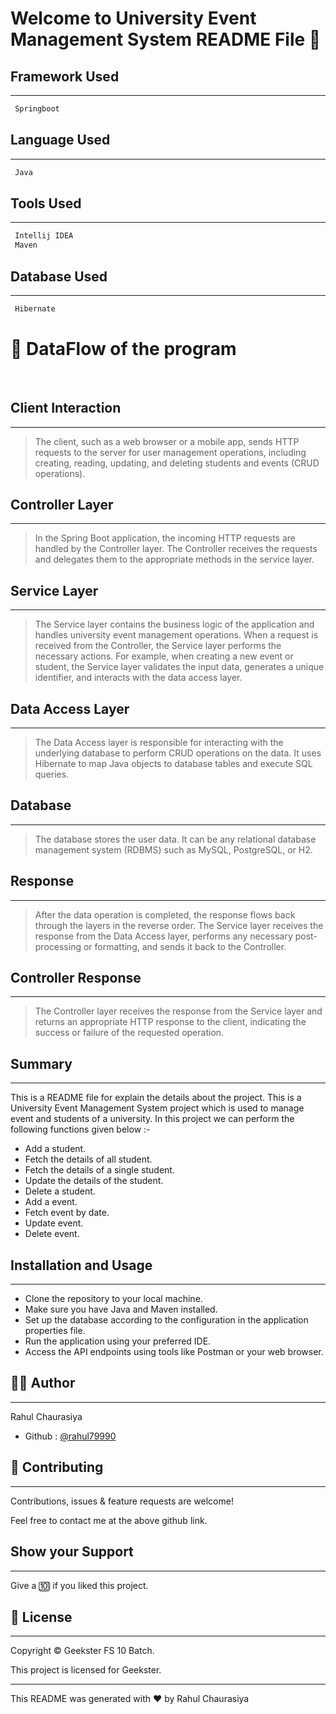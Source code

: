# Welcome to University Event Management System README File :wave:


## Framework Used
___
```bash
 Springboot
```

## Language Used
___
```bash
 Java
```

## Tools Used
___
```bash
 Intellij IDEA
 Maven
```
## Database Used
___
```bash
 Hibernate
```

# :office: DataFlow of the program 
<br>

## Client Interaction
___
> The client, such as a web browser or a mobile app, sends HTTP requests to the server for user management operations, including creating, reading, updating, and deleting students and events (CRUD operations).

## Controller Layer
___
> In the Spring Boot application, the incoming HTTP requests are handled by the Controller layer. The Controller receives the requests and delegates them to the appropriate methods in the service layer.

## Service Layer
___
> The Service layer contains the business logic of the application and handles university event management operations. When a request is received from the Controller, the Service layer performs the necessary actions. For example, when creating a new event or student, the Service layer validates the input data, generates a unique identifier, and interacts with the data access layer.

## Data Access Layer
___
> The Data Access layer is responsible for interacting with the underlying database to perform CRUD operations on the data. It uses Hibernate to map Java objects to database tables and execute SQL queries.

## Database
___
> The database stores the user data. It can be any relational database management system (RDBMS) such as MySQL, PostgreSQL, or H2.

## Response
___
> After the data operation is completed, the response flows back through the layers in the reverse order. The Service layer receives the response from the Data Access layer, performs any necessary post-processing or formatting, and sends it back to the Controller.

## Controller Response
___
> The Controller layer receives the response from the Service layer and returns an appropriate HTTP response to the client, indicating the success or failure of the requested operation.


## Summary
___
This is a README file for explain the details about the project. This is a University Event Management System project which is used to manage event and students of a university. In this project we can perform the following functions given below :-

* Add a student.
* Fetch the details of all student.
* Fetch the details of a single student.
* Update the details of the student.
* Delete a student.
* Add a event.
* Fetch event by date.
* Update event.
* Delete event.

## Installation and Usage
___
* Clone the repository to your local machine.
* Make sure you have Java and Maven installed.
* Set up the database according to the configuration in the application properties file.
* Run the application using your preferred IDE.
* Access the API endpoints using tools like Postman or your web browser.

## :frowning_man: Author
___
Rahul Chaurasiya
* Github : [@rahul79990](https://github.com/rahul79990/Assignments)


## :handshake: Contributing
___
Contributions, issues & feature requests are  welcome!

Feel free to contact me at the above github link.

## Show your Support
___
Give a :keycap_ten: if you liked this project.

## :memo: License
___
Copyright :copyright: Geekster FS 10 Batch.

This project is licensed for Geekster.

___
This README was generated with :heart: by Rahul Chaurasiya